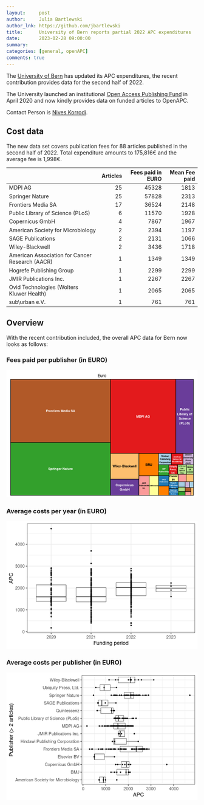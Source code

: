 ```yaml
---
layout:     post
author:     Julia Bartlewski
author_lnk: https://github.com/jbartlewski
title:      University of Bern reports partial 2022 APC expenditures
date:       2023-02-28 09:00:00
summary:    
categories: [general, openAPC]
comments: true
---
```





The [University of Bern](http://www.unibe.ch/eng/) has updated its APC expenditures, the recent contribution provides data for the second half of 2022.

The University launched an institutional [Open Access Publishing Fund](https://www.ub.unibe.ch/services/open_science/open_access/index_eng.html) in April 2020 and now kindly provides data on funded articles to OpenAPC.

Contact Person is [Nives Korrodi](mailto:nives.korrodi@ub.unibe.ch).

## Cost data



The new data set covers publication fees for 88 articles published in the second half of 2022. Total expenditure amounts to 175,816€ and the average fee is 1,998€.



|                                                | Articles| Fees paid in EURO| Mean Fee paid|
|:-----------------------------------------------|--------:|-----------------:|-------------:|
|MDPI AG                                         |       25|             45328|          1813|
|Springer Nature                                 |       25|             57828|          2313|
|Frontiers Media SA                              |       17|             36524|          2148|
|Public Library of Science (PLoS)                |        6|             11570|          1928|
|Copernicus GmbH                                 |        4|              7867|          1967|
|American Society for Microbiology               |        2|              2394|          1197|
|SAGE Publications                               |        2|              2131|          1066|
|Wiley-Blackwell                                 |        2|              3436|          1718|
|American Association for Cancer Research (AACR) |        1|              1349|          1349|
|Hogrefe Publishing Group                        |        1|              2299|          2299|
|JMIR Publications Inc.                          |        1|              2267|          2267|
|Ovid Technologies (Wolters Kluwer Health)       |        1|              2065|          2065|
|sub\urban e.V.                                  |        1|               761|           761|

## Overview

With the recent contribution included, the overall APC data for Bern now looks as follows:

### Fees paid per publisher (in EURO)

![plot of chunk tree_bern_2023_02_28_full](/figure/tree_bern_2023_02_28_full-1.png)

###  Average costs per year (in EURO)

![plot of chunk box_bern_2023_02_28_year_full](/figure/box_bern_2023_02_28_year_full-1.png)

###  Average costs per publisher (in EURO)

![plot of chunk box_bern_2023_02_28_publisher_full](/figure/box_bern_2023_02_28_publisher_full-1.png)
